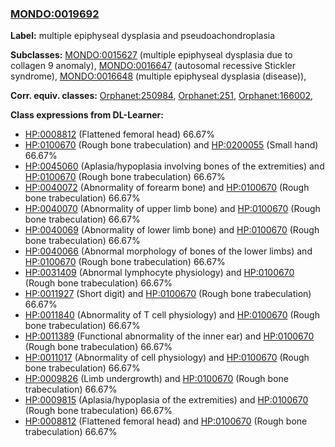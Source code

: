 
### [MONDO:0019692](http://purl.obolibrary.org/obo/MONDO_0019692)
**Label:** multiple epiphyseal dysplasia and pseudoachondroplasia

**Subclasses:** [MONDO:0015627](http://purl.obolibrary.org/obo/MONDO_0015627) (multiple epiphyseal dysplasia due to collagen 9 anomaly), [MONDO:0016647](http://purl.obolibrary.org/obo/MONDO_0016647) (autosomal recessive Stickler syndrome), [MONDO:0016648](http://purl.obolibrary.org/obo/MONDO_0016648) (multiple epiphyseal dysplasia (disease)), 

**Corr. equiv. classes:** [Orphanet:250984](http://www.orpha.net/ORDO/Orphanet_250984), [Orphanet:251](http://www.orpha.net/ORDO/Orphanet_251), [Orphanet:166002](http://www.orpha.net/ORDO/Orphanet_166002), 

**Class expressions from DL-Learner:**

- [HP:0008812](http://purl.obolibrary.org/obo/HP_0008812) (Flattened femoral head) 66.67%
- [HP:0100670](http://purl.obolibrary.org/obo/HP_0100670) (Rough bone trabeculation) and [HP:0200055](http://purl.obolibrary.org/obo/HP_0200055) (Small hand) 66.67%
- [HP:0045060](http://purl.obolibrary.org/obo/HP_0045060) (Aplasia/hypoplasia involving bones of the extremities) and [HP:0100670](http://purl.obolibrary.org/obo/HP_0100670) (Rough bone trabeculation) 66.67%
- [HP:0040072](http://purl.obolibrary.org/obo/HP_0040072) (Abnormality of forearm bone) and [HP:0100670](http://purl.obolibrary.org/obo/HP_0100670) (Rough bone trabeculation) 66.67%
- [HP:0040070](http://purl.obolibrary.org/obo/HP_0040070) (Abnormality of upper limb bone) and [HP:0100670](http://purl.obolibrary.org/obo/HP_0100670) (Rough bone trabeculation) 66.67%
- [HP:0040069](http://purl.obolibrary.org/obo/HP_0040069) (Abnormality of lower limb bone) and [HP:0100670](http://purl.obolibrary.org/obo/HP_0100670) (Rough bone trabeculation) 66.67%
- [HP:0040066](http://purl.obolibrary.org/obo/HP_0040066) (Abnormal morphology of bones of the lower limbs) and [HP:0100670](http://purl.obolibrary.org/obo/HP_0100670) (Rough bone trabeculation) 66.67%
- [HP:0031409](http://purl.obolibrary.org/obo/HP_0031409) (Abnormal lymphocyte physiology) and [HP:0100670](http://purl.obolibrary.org/obo/HP_0100670) (Rough bone trabeculation) 66.67%
- [HP:0011927](http://purl.obolibrary.org/obo/HP_0011927) (Short digit) and [HP:0100670](http://purl.obolibrary.org/obo/HP_0100670) (Rough bone trabeculation) 66.67%
- [HP:0011840](http://purl.obolibrary.org/obo/HP_0011840) (Abnormality of T cell physiology) and [HP:0100670](http://purl.obolibrary.org/obo/HP_0100670) (Rough bone trabeculation) 66.67%
- [HP:0011389](http://purl.obolibrary.org/obo/HP_0011389) (Functional abnormality of the inner ear) and [HP:0100670](http://purl.obolibrary.org/obo/HP_0100670) (Rough bone trabeculation) 66.67%
- [HP:0011017](http://purl.obolibrary.org/obo/HP_0011017) (Abnormality of cell physiology) and [HP:0100670](http://purl.obolibrary.org/obo/HP_0100670) (Rough bone trabeculation) 66.67%
- [HP:0009826](http://purl.obolibrary.org/obo/HP_0009826) (Limb undergrowth) and [HP:0100670](http://purl.obolibrary.org/obo/HP_0100670) (Rough bone trabeculation) 66.67%
- [HP:0009815](http://purl.obolibrary.org/obo/HP_0009815) (Aplasia/hypoplasia of the extremities) and [HP:0100670](http://purl.obolibrary.org/obo/HP_0100670) (Rough bone trabeculation) 66.67%
- [HP:0008812](http://purl.obolibrary.org/obo/HP_0008812) (Flattened femoral head) and [HP:0100670](http://purl.obolibrary.org/obo/HP_0100670) (Rough bone trabeculation) 66.67%


